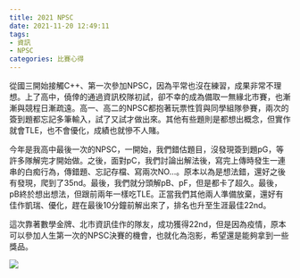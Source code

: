 ```yaml
---
title: 2021 NPSC
date: 2021-11-20 12:49:11
tags: 
- 資訊 
- NPSC 
categories: 比賽心得
---
```

從國三開始接觸C++、第一次參加NPSC，因為平常也沒在練習，成果非常不理想。上了高中，僥倖的通過資訊校隊初試，卻不幸的成為備取一無緣北市賽，也漸漸與競程日漸疏遠。高一、高二的NPSC都抱著玩票性質與同學組隊參賽，兩次的簽到題都忘記多筆輸入，試了又試才做出來。其他有些題則是都想出概念，但實作就會TLE，也不會優化，成績也就慘不人賭。
<!--more-->
今年是我高中最後一次的NPSC，一開始，我們錯估題目，沒發現簽到題pG，等許多隊解完才開始做。之後，面對pC，我們討論出解法後，寫完上傳時發生一連串的白痴行為，傳錯題、忘記存檔、寫兩次NO...。原本以為是想法錯，還好之後有發現，爬到了35nd。最後，我們就分頭解pB、pF，但是都卡了超久。最後，pB終於想出想法，但跟前兩年一樣吃TLE。正當我們其他兩人準備放棄，還好有佳作凱瑞、優化，趕在最後10分鐘前解出來了，排名也升至生涯最佳22nd。
 
這次靠著數學金牌、北市資訊佳作的隊友，成功獲得22nd，但是因為疫情，原本可以參加人生第一次的NPSC決賽的機會，也就化為泡影，希望還是能夠拿到一些獎品。

![](https://i.imgur.com/obUOwTd.png)